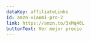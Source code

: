 ```yaml
---
dataKey: affiliateLinks
id: amzn-xiaomi-pro-2
link: https://amzn.to/3xMq46L
buttonText: Ver mejor precio
---
```


